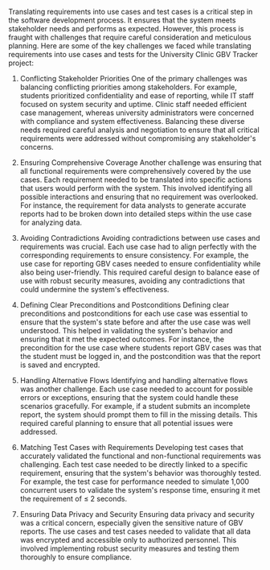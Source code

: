 Translating requirements into use cases and test cases is a critical step in the software development process. It ensures that the system meets stakeholder needs and performs as expected. However, this process is fraught with challenges that require careful consideration and meticulous planning. Here are some of the key challenges we faced while translating requirements into use cases and tests for the University Clinic GBV Tracker project:

1. Conflicting Stakeholder Priorities
One of the primary challenges was balancing conflicting priorities among stakeholders. For example, students prioritized confidentiality and ease of reporting, while IT staff focused on system security and uptime. Clinic staff needed efficient case management, whereas university administrators were concerned with compliance and system effectiveness. Balancing these diverse needs required careful analysis and negotiation to ensure that all critical requirements were addressed without compromising any stakeholder's concerns.

2. Ensuring Comprehensive Coverage
Another challenge was ensuring that all functional requirements were comprehensively covered by the use cases. Each requirement needed to be translated into specific actions that users would perform with the system. This involved identifying all possible interactions and ensuring that no requirement was overlooked. For instance, the requirement for data analysts to generate accurate reports had to be broken down into detailed steps within the use case for analyzing data.

3. Avoiding Contradictions
Avoiding contradictions between use cases and requirements was crucial. Each use case had to align perfectly with the corresponding requirements to ensure consistency. For example, the use case for reporting GBV cases needed to ensure confidentiality while also being user-friendly. This required careful design to balance ease of use with robust security measures, avoiding any contradictions that could undermine the system's effectiveness.

4. Defining Clear Preconditions and Postconditions
Defining clear preconditions and postconditions for each use case was essential to ensure that the system's state before and after the use case was well understood. This helped in validating the system's behavior and ensuring that it met the expected outcomes. For instance, the precondition for the use case where students report GBV cases was that the student must be logged in, and the postcondition was that the report is saved and encrypted.

5. Handling Alternative Flows
Identifying and handling alternative flows was another challenge. Each use case needed to account for possible errors or exceptions, ensuring that the system could handle these scenarios gracefully. For example, if a student submits an incomplete report, the system should prompt them to fill in the missing details. This required careful planning to ensure that all potential issues were addressed.

6. Matching Test Cases with Requirements
Developing test cases that accurately validated the functional and non-functional requirements was challenging. Each test case needed to be directly linked to a specific requirement, ensuring that the system's behavior was thoroughly tested. For example, the test case for performance needed to simulate 1,000 concurrent users to validate the system's response time, ensuring it met the requirement of ≤ 2 seconds.

7. Ensuring Data Privacy and Security
Ensuring data privacy and security was a critical concern, especially given the sensitive nature of GBV reports. The use cases and test cases needed to validate that all data was encrypted and accessible only to authorized personnel. This involved implementing robust security measures and testing them thoroughly to ensure compliance.
